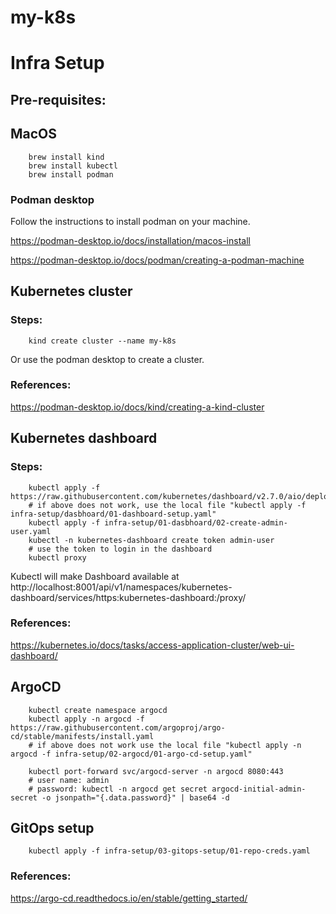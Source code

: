 # my-k8s

# Infra Setup

## Pre-requisites:

## MacOS

```
    brew install kind
    brew install kubectl
    brew install podman
```
### Podman desktop

Follow the instructions to install podman on your machine.

https://podman-desktop.io/docs/installation/macos-install

https://podman-desktop.io/docs/podman/creating-a-podman-machine

## Kubernetes cluster

### Steps:

```
    kind create cluster --name my-k8s
```

Or use the podman desktop to create a cluster.

### References:

https://podman-desktop.io/docs/kind/creating-a-kind-cluster

## Kubernetes dashboard

### Steps:

```
    kubectl apply -f https://raw.githubusercontent.com/kubernetes/dashboard/v2.7.0/aio/deploy/recommended.yaml
    # if above does not work, use the local file "kubectl apply -f infra-setup/dasbhoard/01-dashboard-setup.yaml"
    kubectl apply -f infra-setup/01-dasbhoard/02-create-admin-user.yaml
    kubectl -n kubernetes-dashboard create token admin-user
    # use the token to login in the dashboard
    kubectl proxy
```

Kubectl will make Dashboard available at http://localhost:8001/api/v1/namespaces/kubernetes-dashboard/services/https:kubernetes-dashboard:/proxy/

### References:

https://kubernetes.io/docs/tasks/access-application-cluster/web-ui-dashboard/

## ArgoCD

```
    kubectl create namespace argocd
    kubectl apply -n argocd -f https://raw.githubusercontent.com/argoproj/argo-cd/stable/manifests/install.yaml
    # if above does not work use the local file "kubectl apply -n argocd -f infra-setup/02-argocd/01-argo-cd-setup.yaml"

    kubectl port-forward svc/argocd-server -n argocd 8080:443
    # user name: admin
    # password: kubectl -n argocd get secret argocd-initial-admin-secret -o jsonpath="{.data.password}" | base64 -d
```

## GitOps setup

```
    kubectl apply -f infra-setup/03-gitops-setup/01-repo-creds.yaml
```

### References:

https://argo-cd.readthedocs.io/en/stable/getting_started/